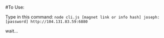 #To Use:

Type in this command:
`node cli.js [magnet link or info hash] joseph:[password] http://104.131.83.59:6880`

wait...